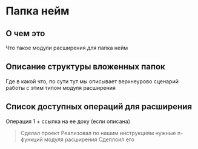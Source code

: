 # Папка нейм

## О чем это

Что такое модули расширения для папка нейм

## Описание структуры вложенных папок

Где в какой что, по сути тут мы описывает верхнеурово сценарий работы с этим типом модуля расширения

## Список доступных операций для расширения

Операция 1 + ссылка на ее доку (если описана)

> Сделал проект
> Реализовал по нашим инструкциям нужные n-функций модуля расширения
> Сдеплоил его
